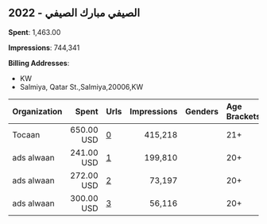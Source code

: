 ## 2022 - الصيفي مبارك الصيفي 
**Spent**: 1,463.00

**Impressions**: 744,341

**Billing Addresses**: 
- KW
- Salmiya, Qatar St.,Salmiya,20006,KW

|Organization|Spent|Urls|Impressions|Genders|Age Brackets|Country Codes|Billing Addresses|
|:---|---:|:---|---:|:---|:---|:---|:---|
|Tocaan|650.00 USD|[0](https://www.snap.com/political-ads/asset/e8b8dd9ea02520ea22d3966e9d4be12ea59808724f06ec2b0c98e29552140ad3?mediaType=png)|415,218||21+|kuwait|Salmiya, Qatar St.,Salmiya,20006,KW|
|ads alwaan|241.00 USD|[1](https://www.snap.com/political-ads/asset/67eb289d5f9a613386a89a93e372eb76d3c22e6a09c41cefe3c899ca2d29f660?mediaType=mp4)|199,810||20+|kuwait|KW|
|ads alwaan|272.00 USD|[2](https://www.snap.com/political-ads/asset/8d8dfd9304637760557dfb22199ac9e74641d31dbb87598690cf8fb54ae620b3?mediaType=mp4)|73,197||20+|kuwait|KW|
|ads alwaan|300.00 USD|[3](https://www.snap.com/political-ads/asset/44fdc54e1ba13c8431f2a5dec3f8a39d4565dce61d3c434630a83d1a9d6f97fc?mediaType=mp4)|56,116||20+|kuwait|KW|
